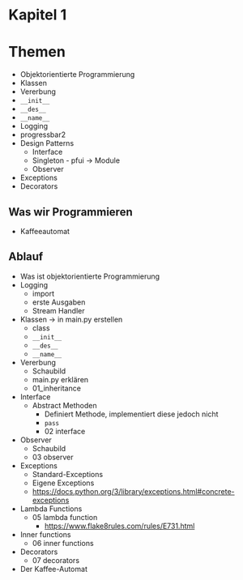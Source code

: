 # Kapitel 1

# Themen
* Objektorientierte Programmierung
* Klassen
* Vererbung
* `__init__`
* `__des__`
* `__name__`
* Logging
* progressbar2
* Design Patterns
  * Interface
  * Singleton - pfui -> Module
  * Observer
* Exceptions
* Decorators

## Was wir Programmieren
* Kaffeeautomat

## Ablauf
* Was ist objektorientierte Programmierung
* Logging
  * import
  * erste Ausgaben
  * Stream Handler
* Klassen -> in main.py erstellen
  * class
  * `__init__`
  * `__des__`
  * `__name__`
* Vererbung
  * Schaubild 
  * main.py erklären
  * 01_inheritance
* Interface
  * Abstract Methoden
    * Definiert Methode, implementiert diese jedoch nicht
    * `pass`
    * 02 interface
* Observer
  * Schaubild
  * 03 observer
* Exceptions
  * Standard-Exceptions
  * Eigene Exceptions
  * https://docs.python.org/3/library/exceptions.html#concrete-exceptions
* Lambda Functions
  * 05 lambda function
    * https://www.flake8rules.com/rules/E731.html
* Inner functions
  * 06 inner functions
* Decorators
  * 07 decorators
* Der Kaffee-Automat